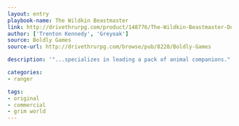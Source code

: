 ```yaml
---
layout: entry
playbook-name: The Wildkin Beastmaster
link: http://drivethrurpg.com/product/148776/The-Wildkin-Beastmaster-Dungeon-World-Grim-World-compatible
author: ['Trenton Kennedy', 'Greyoak']
source: Boldly Games
source-url: http://drivethrurpg.com/browse/pub/8220/Boldly-Games

description: '"...specializes in leading a pack of animal companions."'

categories:
- ranger

tags:
- original
- commercial
- grim world
---
```

